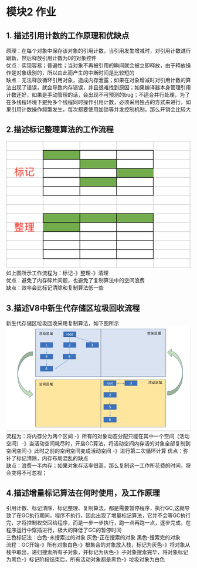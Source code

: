 # 模块2 作业

## 1. 描述引用计数的工作原理和优缺点
原理：在每个对象中保存该对象的引用计数，当引用发生增减时，对引用计数进行跟新，然后释放引用计数为0的对象控件<br>
优点：实现容易；普遍性；当对象不再被引用的瞬间就会被立即释放，由于释放操作是对象级别的，所以由此而产生的中断时间是比较短的<br>
缺点：无法释放循环引用对象，造成内存泄露；如果在对象增减时对引用计数的算法出现了错误，就会导致内存错误，并且很难找到原因；如果编译器本身管理引用计数还好，如果是手动管理的话，会出现不可预测的bug；不适合并行处理，为了在多线程环境下避免多个线程同时操作引用计数，必须采用独占的方式来进行，如果引用计数操作频繁发生，每次都要使用加锁等并发控制机制，那么开销会比较大

## 2.描述标记整理算法的工作流程
![Image text](https://raw.githubusercontent.com/shirly139/fed-e-task-01-02/master/img/1.jpg)
如上图所示工作流程为：标记-》整理-》清理<br>
优点：避免了内存碎片问题，也避免了复制算法中的空间浪费<br>
缺点：效率会比标记清除和复制算法低一些<br>

## 3.描述V8中新生代存储区垃圾回收流程
新生代存储区垃圾回收采用复制算法，如下图所示
![Image text](https://raw.githubusercontent.com/shirly139/fed-e-task-01-02/master/img/2.jpg)  <br>
流程为：将内存分为两个区间 -》所有的对象动态分配只能在其中一个空间（活动空间）-》当活动空间耗尽时，开启GC算法，将活动空间内存活的对象全部复制到空闲空间-》此时之前的空闲空间变成活动空间 -》进行第二次循环计算
优点：弥补了标记清除，内存布局混乱的缺点<br>
缺点：浪费一半内存；如果对象存活率很高，那么复制这一工作所花费的时间，将会变得不可忽视；<br>

## 4.描述增量标记算法在何时使用，及工作原理
引用计数、标记清除、标记整理、复制算法，都是需要暂停程序，执行GC,这就导致了在GC执行期间，程序不执行，因此出现了增量标记算法，它并不会等GC执行完，才将控制权交回给程序，而是一步一步执行，跑一点再跑一点，逐步完成，在程序运行中穿插进行，极大的降低了GC的暂停时间<br>
三色标记法：白色-未搜索过的对象  灰色-正在搜索的对象  黑色-搜索完的对象<br>
流程：GC开始-》所有对象白色-》根集合的对象放入栈，标记为灰色-》将对象从栈中取出，递归搜索所有子对象，并标记为灰色-》子对象搜索完毕，将对象标记为黑色-》标记阶段结束后，所有活动对象都是黑色-》垃圾对象为白色











